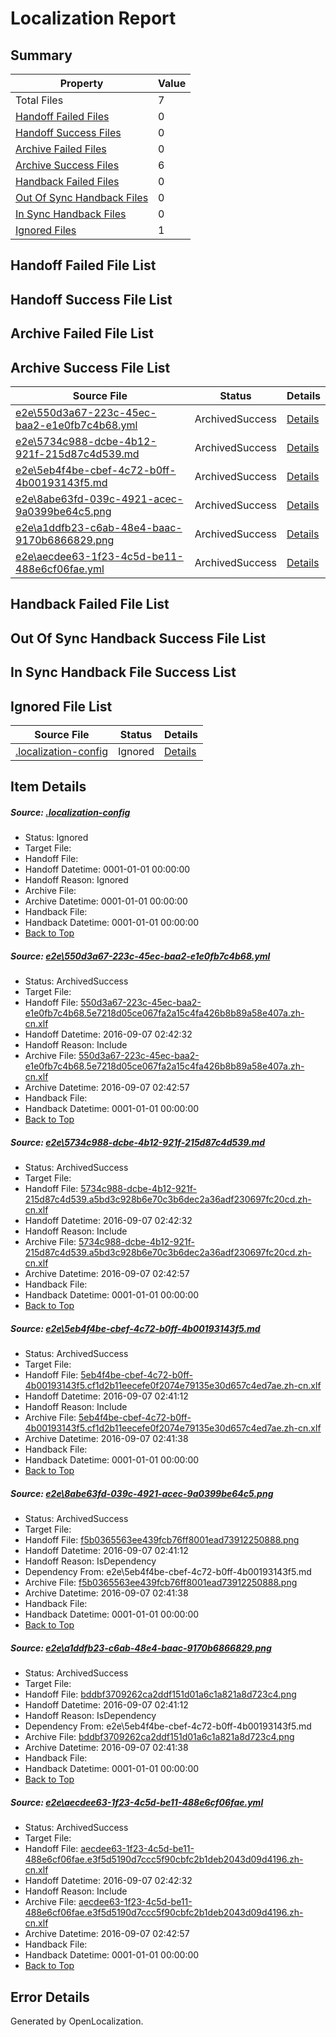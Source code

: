 # <a name='report-top'></a> Localization Report

## Summary
 Property | Value 
 -------- | ----- 
 Total Files | 7
[ Handoff Failed Files ](#handoff-failed-list)| 0
[ Handoff Success Files ](#handoff-success-list)| 0
[ Archive Failed Files ](#archive-failed-list)| 0
[ Archive Success Files ](#archive-success-list)| 6
[ Handback Failed Files ](#handback-failed-list)| 0
[ Out Of Sync Handback Files ](#outofsync-handback-success-list)| 0
[ In Sync Handback Files ](#insync-handback-success-list)| 0
[ Ignored Files ](#ignored-list)| 1

## <a name='handoff-failed-list'></a> Handoff Failed File List

## <a name='handoff-success-list'></a> Handoff Success File List

## <a name='archive-failed-list'></a> Archive Failed File List

## <a name='archive-success-list'></a> Archive Success File List
 Source File | Status | Details 
 ----------- | ------ | ------- 
 [e2e\550d3a67-223c-45ec-baa2-e1e0fb7c4b68.yml](https://github.com/OpenLocalizationTestOrg/ol-test0/blob/ab9b26606fc4f2f6a168d7f86fe6357c9191ee31/e2e/550d3a67-223c-45ec-baa2-e1e0fb7c4b68.yml) | ArchivedSuccess | [Details](#53e7d7136cf8adab36eb66eb6604016493e2e4081)
 [e2e\5734c988-dcbe-4b12-921f-215d87c4d539.md](https://github.com/OpenLocalizationTestOrg/ol-test0/blob/ab9b26606fc4f2f6a168d7f86fe6357c9191ee31/e2e/5734c988-dcbe-4b12-921f-215d87c4d539.md) | ArchivedSuccess | [Details](#83801013a9829939a94d043f1a48c12d1683925b2)
 [e2e\5eb4f4be-cbef-4c72-b0ff-4b00193143f5.md](https://github.com/OpenLocalizationTestOrg/ol-test0/blob/f01f99adf5022a34ed862a02c79cc1d5815438bd/e2e/5eb4f4be-cbef-4c72-b0ff-4b00193143f5.md) | ArchivedSuccess | [Details](#8ca8289cd6dbc7ed1d3bc43e8f5c0dcc71f5c5643)
 [e2e\8abe63fd-039c-4921-acec-9a0399be64c5.png](https://github.com/OpenLocalizationTestOrg/ol-test0/blob/f01f99adf5022a34ed862a02c79cc1d5815438bd/e2e/8abe63fd-039c-4921-acec-9a0399be64c5.png) | ArchivedSuccess | [Details](#f5b0365563ee439fcb76ff8001ead739122508884)
 [e2e\a1ddfb23-c6ab-48e4-baac-9170b6866829.png](https://github.com/OpenLocalizationTestOrg/ol-test0/blob/f01f99adf5022a34ed862a02c79cc1d5815438bd/e2e/a1ddfb23-c6ab-48e4-baac-9170b6866829.png) | ArchivedSuccess | [Details](#bddbf3709262ca2ddf151d01a6c1a821a8d723c45)
 [e2e\aecdee63-1f23-4c5d-be11-488e6cf06fae.yml](https://github.com/OpenLocalizationTestOrg/ol-test0/blob/ab9b26606fc4f2f6a168d7f86fe6357c9191ee31/e2e/aecdee63-1f23-4c5d-be11-488e6cf06fae.yml) | ArchivedSuccess | [Details](#6f748cecac20907135cea1483bd8dbd6477254a96)

## <a name='handback-failed-list'></a> Handback Failed File List

## <a name='outofsync-handback-success-list'></a> Out Of Sync Handback Success File List

## <a name='insync-handback-success-list'></a> In Sync Handback File Success List

## <a name='ignored-list'></a> Ignored File List
 Source File | Status | Details 
 ----------- | ------ | ------- 
 [.localization-config](https://github.com/OpenLocalizationTestOrg/ol-test0/blob/ab9b26606fc4f2f6a168d7f86fe6357c9191ee31/.localization-config) | Ignored | [Details](#3d4f252ac210baf56311d7e97dcc2db10974dbd20)

## Item Details
##### <a name='3d4f252ac210baf56311d7e97dcc2db10974dbd20'></a> Source: [.localization-config](https://github.com/OpenLocalizationTestOrg/ol-test0/blob/ab9b26606fc4f2f6a168d7f86fe6357c9191ee31/.localization-config)
* Status: Ignored
* Target File: 
* Handoff File: 
* Handoff Datetime: 0001-01-01 00:00:00
* Handoff Reason: Ignored
* Archive File: 
* Archive Datetime: 0001-01-01 00:00:00
* Handback File: 
* Handback Datetime: 0001-01-01 00:00:00
* [Back to Top](#report-top)

##### <a name='53e7d7136cf8adab36eb66eb6604016493e2e4081'></a> Source: [e2e\550d3a67-223c-45ec-baa2-e1e0fb7c4b68.yml](https://github.com/OpenLocalizationTestOrg/ol-test0/blob/ab9b26606fc4f2f6a168d7f86fe6357c9191ee31/e2e/550d3a67-223c-45ec-baa2-e1e0fb7c4b68.yml)
* Status: ArchivedSuccess
* Target File: 
* Handoff File: [550d3a67-223c-45ec-baa2-e1e0fb7c4b68.5e7218d05ce067fa2a15c4fa426b8b89a58e407a.zh-cn.xlf](https://github.com/OpenLocalizationTestOrg/ol-test0-handoff/blob/c8ff410c890f01ea96d2a93773413876e5bc638a/ol-handoff/OpenLocalizationTestOrg/ol-test0-zhcn/ci/ht/550d3a67-223c-45ec-baa2-e1e0fb7c4b68.5e7218d05ce067fa2a15c4fa426b8b89a58e407a.zh-cn.xlf)
* Handoff Datetime: 2016-09-07 02:42:32
* Handoff Reason: Include
* Archive File: [550d3a67-223c-45ec-baa2-e1e0fb7c4b68.5e7218d05ce067fa2a15c4fa426b8b89a58e407a.zh-cn.xlf](https://github.com/OpenLocalizationTestOrg/ol-test0-handoff/blob/8bde69cb2b547d4978b6641b370ff6bfe87535d4/ol-archive/OpenLocalizationTestOrg/ol-test0-zhcn/ci/ht/550d3a67-223c-45ec-baa2-e1e0fb7c4b68.5e7218d05ce067fa2a15c4fa426b8b89a58e407a.zh-cn.xlf)
* Archive Datetime: 2016-09-07 02:42:57
* Handback File: 
* Handback Datetime: 0001-01-01 00:00:00
* [Back to Top](#report-top)

##### <a name='83801013a9829939a94d043f1a48c12d1683925b2'></a> Source: [e2e\5734c988-dcbe-4b12-921f-215d87c4d539.md](https://github.com/OpenLocalizationTestOrg/ol-test0/blob/ab9b26606fc4f2f6a168d7f86fe6357c9191ee31/e2e/5734c988-dcbe-4b12-921f-215d87c4d539.md)
* Status: ArchivedSuccess
* Target File: 
* Handoff File: [5734c988-dcbe-4b12-921f-215d87c4d539.a5bd3c928b6e70c3b6dec2a36adf230697fc20cd.zh-cn.xlf](https://github.com/OpenLocalizationTestOrg/ol-test0-handoff/blob/c8ff410c890f01ea96d2a93773413876e5bc638a/ol-handoff/OpenLocalizationTestOrg/ol-test0-zhcn/ci/ht/5734c988-dcbe-4b12-921f-215d87c4d539.a5bd3c928b6e70c3b6dec2a36adf230697fc20cd.zh-cn.xlf)
* Handoff Datetime: 2016-09-07 02:42:32
* Handoff Reason: Include
* Archive File: [5734c988-dcbe-4b12-921f-215d87c4d539.a5bd3c928b6e70c3b6dec2a36adf230697fc20cd.zh-cn.xlf](https://github.com/OpenLocalizationTestOrg/ol-test0-handoff/blob/8bde69cb2b547d4978b6641b370ff6bfe87535d4/ol-archive/OpenLocalizationTestOrg/ol-test0-zhcn/ci/ht/5734c988-dcbe-4b12-921f-215d87c4d539.a5bd3c928b6e70c3b6dec2a36adf230697fc20cd.zh-cn.xlf)
* Archive Datetime: 2016-09-07 02:42:57
* Handback File: 
* Handback Datetime: 0001-01-01 00:00:00
* [Back to Top](#report-top)

##### <a name='8ca8289cd6dbc7ed1d3bc43e8f5c0dcc71f5c5643'></a> Source: [e2e\5eb4f4be-cbef-4c72-b0ff-4b00193143f5.md](https://github.com/OpenLocalizationTestOrg/ol-test0/blob/f01f99adf5022a34ed862a02c79cc1d5815438bd/e2e/5eb4f4be-cbef-4c72-b0ff-4b00193143f5.md)
* Status: ArchivedSuccess
* Target File: 
* Handoff File: [5eb4f4be-cbef-4c72-b0ff-4b00193143f5.cf1d2b11eecefe0f2074e79135e30d657c4ed7ae.zh-cn.xlf](https://github.com/OpenLocalizationTestOrg/ol-test0-handoff/blob/2f9381567edc2f49e30431d7097c81f42add0adc/ol-handoff/OpenLocalizationTestOrg/ol-test0-zhcn/ci/ht/5eb4f4be-cbef-4c72-b0ff-4b00193143f5.cf1d2b11eecefe0f2074e79135e30d657c4ed7ae.zh-cn.xlf)
* Handoff Datetime: 2016-09-07 02:41:12
* Handoff Reason: Include
* Archive File: [5eb4f4be-cbef-4c72-b0ff-4b00193143f5.cf1d2b11eecefe0f2074e79135e30d657c4ed7ae.zh-cn.xlf](https://github.com/OpenLocalizationTestOrg/ol-test0-handoff/blob/cdb8472ed451640c7621b536f94bbe74310328ae/ol-archive/OpenLocalizationTestOrg/ol-test0-zhcn/ci/ht/5eb4f4be-cbef-4c72-b0ff-4b00193143f5.cf1d2b11eecefe0f2074e79135e30d657c4ed7ae.zh-cn.xlf)
* Archive Datetime: 2016-09-07 02:41:38
* Handback File: 
* Handback Datetime: 0001-01-01 00:00:00
* [Back to Top](#report-top)

##### <a name='f5b0365563ee439fcb76ff8001ead739122508884'></a> Source: [e2e\8abe63fd-039c-4921-acec-9a0399be64c5.png](https://github.com/OpenLocalizationTestOrg/ol-test0/blob/f01f99adf5022a34ed862a02c79cc1d5815438bd/e2e/8abe63fd-039c-4921-acec-9a0399be64c5.png)
* Status: ArchivedSuccess
* Target File: 
* Handoff File: [f5b0365563ee439fcb76ff8001ead73912250888.png](https://github.com/OpenLocalizationTestOrg/ol-test0-handoff/blob/2f9381567edc2f49e30431d7097c81f42add0adc/ol-handoff/OpenLocalizationTestOrg/ol-test0-zhcn/ci/ht/f5b0365563ee439fcb76ff8001ead73912250888.png)
* Handoff Datetime: 2016-09-07 02:41:12
* Handoff Reason: IsDependency
* Dependency From: e2e\5eb4f4be-cbef-4c72-b0ff-4b00193143f5.md
* Archive File: [f5b0365563ee439fcb76ff8001ead73912250888.png](https://github.com/OpenLocalizationTestOrg/ol-test0-handoff/blob/cdb8472ed451640c7621b536f94bbe74310328ae/ol-archive/OpenLocalizationTestOrg/ol-test0-zhcn/ci/ht/f5b0365563ee439fcb76ff8001ead73912250888.png)
* Archive Datetime: 2016-09-07 02:41:38
* Handback File: 
* Handback Datetime: 0001-01-01 00:00:00
* [Back to Top](#report-top)

##### <a name='bddbf3709262ca2ddf151d01a6c1a821a8d723c45'></a> Source: [e2e\a1ddfb23-c6ab-48e4-baac-9170b6866829.png](https://github.com/OpenLocalizationTestOrg/ol-test0/blob/f01f99adf5022a34ed862a02c79cc1d5815438bd/e2e/a1ddfb23-c6ab-48e4-baac-9170b6866829.png)
* Status: ArchivedSuccess
* Target File: 
* Handoff File: [bddbf3709262ca2ddf151d01a6c1a821a8d723c4.png](https://github.com/OpenLocalizationTestOrg/ol-test0-handoff/blob/2f9381567edc2f49e30431d7097c81f42add0adc/ol-handoff/OpenLocalizationTestOrg/ol-test0-zhcn/ci/ht/bddbf3709262ca2ddf151d01a6c1a821a8d723c4.png)
* Handoff Datetime: 2016-09-07 02:41:12
* Handoff Reason: IsDependency
* Dependency From: e2e\5eb4f4be-cbef-4c72-b0ff-4b00193143f5.md
* Archive File: [bddbf3709262ca2ddf151d01a6c1a821a8d723c4.png](https://github.com/OpenLocalizationTestOrg/ol-test0-handoff/blob/cdb8472ed451640c7621b536f94bbe74310328ae/ol-archive/OpenLocalizationTestOrg/ol-test0-zhcn/ci/ht/bddbf3709262ca2ddf151d01a6c1a821a8d723c4.png)
* Archive Datetime: 2016-09-07 02:41:38
* Handback File: 
* Handback Datetime: 0001-01-01 00:00:00
* [Back to Top](#report-top)

##### <a name='6f748cecac20907135cea1483bd8dbd6477254a96'></a> Source: [e2e\aecdee63-1f23-4c5d-be11-488e6cf06fae.yml](https://github.com/OpenLocalizationTestOrg/ol-test0/blob/ab9b26606fc4f2f6a168d7f86fe6357c9191ee31/e2e/aecdee63-1f23-4c5d-be11-488e6cf06fae.yml)
* Status: ArchivedSuccess
* Target File: 
* Handoff File: [aecdee63-1f23-4c5d-be11-488e6cf06fae.e3f5d5190d7ccc5f90cbfc2b1deb2043d09d4196.zh-cn.xlf](https://github.com/OpenLocalizationTestOrg/ol-test0-handoff/blob/c8ff410c890f01ea96d2a93773413876e5bc638a/ol-handoff/OpenLocalizationTestOrg/ol-test0-zhcn/ci/ht/aecdee63-1f23-4c5d-be11-488e6cf06fae.e3f5d5190d7ccc5f90cbfc2b1deb2043d09d4196.zh-cn.xlf)
* Handoff Datetime: 2016-09-07 02:42:32
* Handoff Reason: Include
* Archive File: [aecdee63-1f23-4c5d-be11-488e6cf06fae.e3f5d5190d7ccc5f90cbfc2b1deb2043d09d4196.zh-cn.xlf](https://github.com/OpenLocalizationTestOrg/ol-test0-handoff/blob/8bde69cb2b547d4978b6641b370ff6bfe87535d4/ol-archive/OpenLocalizationTestOrg/ol-test0-zhcn/ci/ht/aecdee63-1f23-4c5d-be11-488e6cf06fae.e3f5d5190d7ccc5f90cbfc2b1deb2043d09d4196.zh-cn.xlf)
* Archive Datetime: 2016-09-07 02:42:57
* Handback File: 
* Handback Datetime: 0001-01-01 00:00:00
* [Back to Top](#report-top)


## Error Details

Generated by OpenLocalization.
